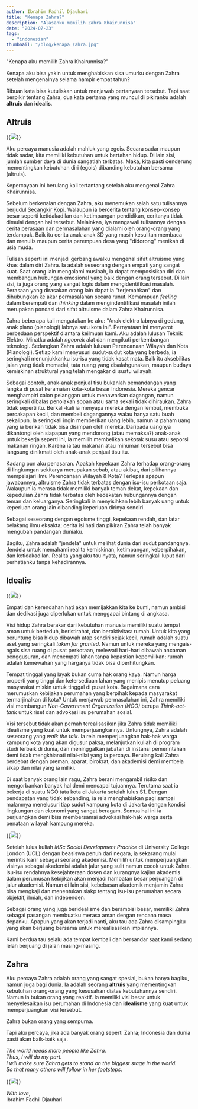 ```yaml
---
author: Ibrahim Fadhil Djauhari
title: "Kenapa Zahra?"
description: "Alasanku memilih Zahra Khairunnisa"
date: "2024-07-23"
tags: 
  - "indonesian"
thumbnail: "/blog/kenapa_zahra.jpg"
---
```


"Kenapa aku memilih Zahra Khairunnisa?"

Kenapa aku bisa yakin untuk menghabiskan sisa umurku dengan Zahra setelah mengenalnya selama hampir empat tahun?

Ribuan kata bisa kutuliskan untuk menjawab pertanyaan tersebut. Tapi saat berpikir tentang Zahra, dua kata pertama yang muncul di pikiranku adalah **altruis** dan **idealis**.

## Altruis

{{<img caption="Zahra menyusuri kampung kota di Jakarta"
src="images/zahra_kampung.jpg" >}}

Aku percaya manusia adalah mahluk yang egois. Secara sadar maupun tidak sadar, kita memiliki kebutuhan untuk bertahan hidup. Di lain sisi, jumlah sumber daya di dunia sangatlah terbatas. Maka, kita pasti cenderung mementingkan kebutuhan diri (egois) dibanding kebutuhan bersama (altruis).

Kepercayaan ini berulang kali tertantang setelah aku mengenal Zahra Khairunnisa.

Sebelum berkenalan dengan Zahra, aku menemukan salah satu tulisannya berjudul [Secangkir Kopi](https://medium.com/@zahrannisa/secangkir-kopi-46b4d7761deb). Walaupun ia bercerita tentang konsep-konsep besar seperti ketidakadilan dan ketimpangan pendidikan, ceritanya tidak dimulai dengan hal tersebut. Melainkan, iya mengawali tulisannya dengan cerita perasaan dan permasalahan yang dialami oleh orang-orang yang terdampak. Baik itu cerita anak-anak SD yang masih kesulitan membaca dan menulis maupun cerita perempuan desa yang "didorong" menikah di usia muda.

Tulisan seperti ini menjadi gerbang awalku mengenal sifat altruisme yang khas dalam diri Zahra. Ia adalah seseorang dengan empati yang sangat kuat. Saat orang lain mengalami musibah, ia dapat memposisikan diri dan membangun hubungan emosional yang baik dengan orang tersebut. Di lain sisi, ia juga orang yang sangat logis dalam mengidentifikasi masalah. Perasaan yang dirasakan orang lain dapat ia "terjemahkan" dan dihubungkan ke akar permasalahan secara runut. Kemampuan *feeling* dalam berempati dan *thinking* dalam mengindentifikasi masalah inilah merupakan pondasi dari sifat altruisme dalam Zahra Khairunnisa. 

Zahra beberapa kali mengatakan ke aku: "Anak elektro labnya di gedung, anak plano (planologi) labnya satu kota ini". Pernyataan ini menyorot perbedaan perspektif diantara keilmuan kami. Aku adalah lulusan Teknik Elektro. Minatku adalah *ngoprek* alat dan mengikuti perkembangan teknologi. Sedangkan Zahra adalah lulusan Perencanaan Wilayah dan Kota (Planologi). Setiap kami menyusuri sudut-sudut kota yang berbeda, ia seringkali menunjukkanku isu-isu yang tidak kasat mata. Baik itu aksebilitas jalan yang tidak memadai, tata ruang yang disalahgunakan, maupun budaya kemiskinan struktural yang telah mengakar di suatu wilayah.

Sebagai contoh, anak-anak penjual tisu bukanlah pemandangan yang langka di pusat keramaian kota-kota besar Indonesia. Mereka gencar menghampiri calon pelanggan untuk menawarkan dagangan, namun seringkali dibalas penolakan sopan atau sama sekali tidak dihiraukan. Zahra tidak seperti itu. Berkali-kali ia menyapa mereka dengan lembut, membuka percakapan kecil, dan membeli dagangannya walau hanya satu buah sekalipun. Ia seringkali ingin memberikan uang lebih, namun ia paham uang yang ia berikan tidak bisa disimpan oleh mereka. Daripada uangnya dikantongi oleh siapapun yang mendorong (atau memaksa?) anak-anak untuk bekerja seperti ini, ia memilih membelikan sekotak susu atau seporsi makanan ringan. Karena ia tau makanan atau minuman tersebut bisa langsung dinikmati oleh anak-anak penjual tisu itu.

Kadang pun aku penasaran. Apakah kepekaan Zahra terhadap orang-orang di lingkungan sekitarya merupakan sebab, atau akibat, dari pilihannya mempelajari ilmu Perencanaan Wilayah & Kota? Terlepas apapun jawabannya, altruisme Zahra tidak terbatas dengan isu-isu perkotaan saja. Walaupun ia merasa tidak memiliki banyak teman dekat, kepekaan dan kepedulian Zahra tidak terbatas oleh kedekatan hubungannya dengan teman dan keluarganya. Seringkali ia menyisihkan lebih banyak uang untuk keperluan orang lain dibanding keperluan dirinya sendiri.

Sebagai seseorang dengan egoisme tinggi, kepekaan rendah, dan latar belakang ilmu eksakta; cerita isi hati dan pikiran Zahra telah banyak mengubah pandangan duniaku. 

Bagiku, Zahra adalah "jendela" untuk melihat dunia dari sudut pandangnya. Jendela untuk memahami realita kemiskinan, ketimpangan, keberpihakan, dan ketidakadilan. Realita yang aku tau nyata, namun seringkali luput dari perhatianku tanpa kehadirannya.

## Idealis

{{<img caption="Zahra berunjuk rasa mendukung pencabutan Pergub DKI 207/2016 tentang Penertiban Pemakaian / Penguasaan Tanah Tanpa Izin yang Berhak"
src="images/zahra_pidato_2.jpg" >}}

Empati dan kerendahan hati akan memijakkan kita ke bumi, namun ambisi dan dedikasi juga diperlukan untuk menggapai bintang di angkasa.

Visi hidup Zahra berakar dari kebutuhan manusia memiliki suatu tempat aman untuk berteduh, beristirahat, dan beraktivitas: rumah. Untuk kita yang beruntung bisa hidup dibawah atap sendiri sejak kecil, rumah adalah suatu aset yang seringkali *taken for granted*. Namun untuk mereka yang mengais-ngais sisa ruang di pusat perkotaan, melewati hari-hari dibawah ancaman penggusuran, dan menempati lahan tanpa kepastian kepemilikan; rumah adalah kemewahan yang harganya tidak bisa diperhitungkan.

Tempat tinggal yang layak bukan cuma hak orang kaya. Namun harga properti yang tinggi dan ketersediaan lahan yang menipis menutup peluang masyarakat miskin untuk tinggal di pusat kota. Bagaimana cara merumuskan kebijakan perumahan yang berpihak kepada masyarakat termarjinalkan di kota? Untuk menjawab permasalahan ini, Zahra memiliki visi membangun *Non-Government Organization (NGO)* berupa *Think-act-tank* untuk riset dan advokasi isu perumahan sosial.

Visi tersebut tidak akan pernah terealisasikan jika Zahra tidak memiliki idealisme yang kuat untuk memperjuangkannya. Untungnya, Zahra adalah seseorang yang *walk the talk*. Ia rela memperjuangkan hak-hak warga kampung kota yang akan digusur paksa, melanjutkan kuliah di program studi terbaik di dunia, dan meninggalkan jabatan di instansi pemerintahan demi tidak mengkhianati nilai-nilai yang ia percaya. Berulang kali Zahra berdebat dengan preman, aparat, birokrat, dan akademisi demi membela sikap dan nilai yang ia miliki.

Di saat banyak orang lain ragu, Zahra berani mengambil risiko dan mengorbankan banyak hal demi mencapai tujuannya. Terutama saat ia bekerja di suatu NGO tata kota di Jakarta setelah lulus S1. Dengan pendapatan yang tidak sebanding, ia rela menghabiskan pagi sampai malamnya menelusuri tiap sudut kampung kota di Jakarta dengan kondisi lingkungan dan ekonomi yang sangat beragam. Semua hal ini ia perjuangkan demi bisa membersamai advokasi hak-hak warga serta penataan wilayah kampung mereka.

{{<img caption="Wisuda Zahra dari program MSc Social Development Practice di University College London (UCL)"
src="images/zahra_wisuda.jpg" >}}

Setelah lulus kuliah *MSc Social Development Practice* di University College London (UCL) dengan beasiswa penuh dari negara, ia sekarang mulai merintis karir sebagai seorang akademisi. Memilih untuk memperjuangkan visinya sebagai akademisi adalah jalur yang sulit namun cocok untuk Zahra. Isu-isu rendahnya kesejahteraan dosen dan kurangnya kajian akademis dalam perumusan kebijikan akan menjadi hambatan besar perjuangan di jalur akademisi. Namun di lain sisi, kebebasan akademik menjamin Zahra bisa mengkaji dan menentukan siakp tentang isu-isu perumahan secara objektif, ilmiah, dan independen.  

Sebagai orang yang juga beridealisme dan berambisi besar, memiliki Zahra sebagai pasangan membuatku merasa aman dengan rencana masa depanku. Apapun yang akan terjadi nanti, aku tau ada Zahra disampingku yang akan berjuang bersama untuk merealisasikan impiannya.

Kami berdua tau selalu ada tempat kembali dan bersandar saat kami sedang lelah berjuang di jalan masing-masing.

## Zahra

Aku percaya Zahra adalah orang yang sangat spesial, bukan hanya bagiku, namun juga bagi dunia. Ia adalah seorang **altruis** yang mementingkan kebutuhan orang-orang yang kesusahan diatas kebutuhannya sendiri. Namun ia bukan orang yang reaktif. Ia memiliki visi besar untuk menyelesaikan isu perumahan di Indonesia dan **idealisme** yang kuat untuk memperjuangkan visi tersebut.

Zahra bukan orang yang sempurna.

Tapi aku percaya, jika ada banyak orang seperti Zahra; Indonesia dan dunia pasti akan baik-baik saja.

*The world needs more people like Zahra. \
Thus, I will do my part. \
I will make sure Zahra gets to stand on the biggest stage in the world. \
So that many others will follow in her footsteps.*

{{<img src="images/zahra_ibra.JPG" >}}

*With love*, \
Ibrahim Fadhil Djauhari